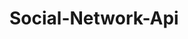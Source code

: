 # Social-Network-Api

<!-- https://stackoverflow.com/questions/18022365/mongoose-validate-email-syntax -->